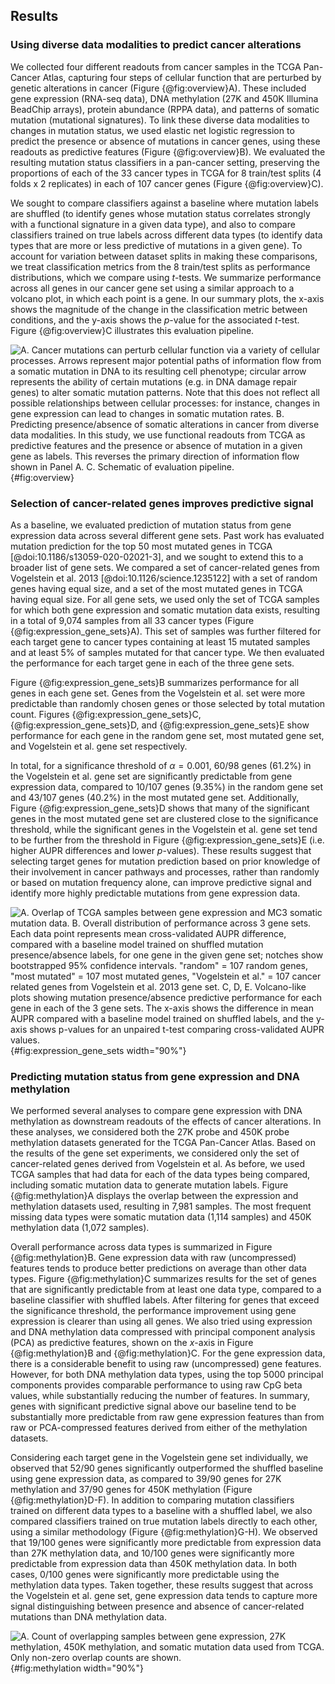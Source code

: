 ## Results

### Using diverse data modalities to predict cancer alterations

We collected four different readouts from cancer samples in the TCGA Pan-Cancer Atlas, capturing four steps of cellular function that are perturbed by genetic alterations in cancer (Figure {@fig:overview}A).
These included gene expression (RNA-seq data), DNA methylation (27K and 450K Illumina BeadChip arrays), protein abundance (RPPA data), and patterns of somatic mutation (mutational signatures).
To link these diverse data modalities to changes in mutation status, we used elastic net logistic regression to predict the presence or absence of mutations in cancer genes, using these readouts as predictive features (Figure {@fig:overview}B).
We evaluated the resulting mutation status classifiers in a pan-cancer setting, preserving the proportions of each of the 33 cancer types in TCGA for 8 train/test splits (4 folds x 2 replicates) in each of 107 cancer genes (Figure {@fig:overview}C).

We sought to compare classifiers against a baseline where mutation labels are shuffled (to identify genes whose mutation status correlates strongly with a functional signature in a given data type), and also to compare classifiers trained on true labels across different data types (to identify data types that are more or less predictive of mutations in a given gene).
To account for variation between dataset splits in making these comparisons, we treat classification metrics from the 8 train/test splits as performance distributions, which we compare using _t_-tests.
We summarize performance across all genes in our cancer gene set using a similar approach to a volcano plot, in which each point is a gene.
In our summary plots, the x-axis shows the magnitude of the change in the classification metric between conditions, and the y-axis shows the _p_-value for the associated _t_-test.
Figure {@fig:overview}C illustrates this evaluation pipeline.

![
**A.** Cancer mutations can perturb cellular function via a variety of cellular processes.
Arrows represent major potential paths of information flow from a somatic mutation in DNA to its resulting cell phenotype; circular arrow represents the ability of certain mutations (e.g. in DNA damage repair genes) to alter somatic mutation patterns.
Note that this does not reflect all possible relationships between cellular processes: for instance, changes in gene expression can lead to changes in somatic mutation rates.
**B.** Predicting presence/absence of somatic alterations in cancer from diverse data modalities.
In this study, we use functional readouts from TCGA as predictive features and the presence or absence of mutation in a given gene as labels.
This reverses the primary direction of information flow shown in Panel A.
**C.** Schematic of evaluation pipeline.
](images/figure_1.png){#fig:overview}

### Selection of cancer-related genes improves predictive signal

As a baseline, we evaluated prediction of mutation status from gene expression data across several different gene sets.
Past work has evaluated mutation prediction for the top 50 most mutated genes in TCGA [@doi:10.1186/s13059-020-02021-3], and we sought to extend this to a broader list of gene sets.
We compared a set of cancer-related genes from Vogelstein et al. 2013 [@doi:10.1126/science.1235122] with a set of random genes having equal size, and a set of the most mutated genes in TCGA having equal size.
For all gene sets, we used only the set of TCGA samples for which both gene expression and somatic mutation data exists, resulting in a total of 9,074 samples from all 33 cancer types (Figure {@fig:expression_gene_sets}A).
This set of samples was further filtered for each target gene to cancer types containing at least 15 mutated samples and at least 5% of samples mutated for that cancer type.
We then evaluated the performance for each target gene in each of the three gene sets.

Figure {@fig:expression_gene_sets}B summarizes performance for all genes in each gene set.
Genes from the Vogelstein et al. set were more predictable than randomly chosen genes or those selected by total mutation count.
Figures {@fig:expression_gene_sets}C, {@fig:expression_gene_sets}D, and {@fig:expression_gene_sets}E show performance for each gene in the random gene set, most mutated gene set, and Vogelstein et al. gene set respectively.
<!-- TODO: I'll fix these numbers once the missing genes stuff gets figured out/finishes running (gene counts for all three datasets will be the same then) -->
<!-- https://github.com/greenelab/mpmp/issues/44 -->
In total, for a significance threshold of $\alpha = 0.001$, 60/98 genes (61.2%) in the Vogelstein et al. gene set are significantly predictable from gene expression data, compared to 10/107 genes (9.35%) in the random gene set and 43/107 genes (40.2%) in the most mutated gene set.
Additionally, Figure {@fig:expression_gene_sets}D shows that many of the significant genes in the most mutated gene set are clustered close to the significance threshold, while the significant genes in the Vogelstein et al. gene set tend to be further from the threshold in Figure {@fig:expression_gene_sets}E (i.e. higher AUPR differences and lower _p_-values).
These results suggest that selecting target genes for mutation prediction based on prior knowledge of their involvement in cancer pathways and processes, rather than randomly or based on mutation frequency alone, can improve predictive signal and identify more highly predictable mutations from gene expression data.

![
**A.** Overlap of TCGA samples between gene expression and MC3 somatic mutation data.
**B.** Overall distribution of performance across 3 gene sets. Each data point represents mean cross-validated AUPR difference, compared with a baseline model trained on shuffled mutation presence/absence labels, for one gene in the given gene set; notches show bootstrapped 95% confidence intervals. "random" = 107 random genes, "most mutated" = 107 most mutated genes, "Vogelstein et al." = 107 cancer related genes from Vogelstein et al. 2013 gene set.
**C, D, E.** Volcano-like plots showing mutation presence/absence predictive performance for each gene in each of the 3 gene sets. The _x_-axis shows the difference in mean AUPR compared with a baseline model trained on shuffled labels, and the _y_-axis shows _p_-values for an unpaired _t_-test comparing cross-validated AUPR values.
](images/figure_2.png){#fig:expression_gene_sets width="90%"}

### Predicting mutation status from gene expression and DNA methylation

We performed several analyses to compare gene expression with DNA methylation as downstream readouts of the effects of cancer alterations.
In these analyses, we considered both the 27K probe and 450K probe methylation datasets generated for the TCGA Pan-Cancer Atlas.
Based on the results of the gene set experiments, we considered only the set of cancer-related genes derived from Vogelstein et al.
As before, we used TCGA samples that had data for each of the data types being compared, including somatic mutation data to generate mutation labels.
Figure {@fig:methylation}A displays the overlap between the expression and methylation datasets used, resulting in 7,981 samples.
The most frequent missing data types were somatic mutation data (1,114 samples) and 450K methylation data (1,072 samples).

Overall performance across data types is summarized in Figure {@fig:methylation}B.
Gene expression data with raw (uncompressed) features tends to produce better predictions on average than other data types.
Figure {@fig:methylation}C summarizes results for the set of genes that are significantly predictable from at least one data type, compared to a baseline classifier with shuffled labels.
After filtering for genes that exceed the significance threshold, the performance improvement using gene expression is clearer than using all genes.
We also tried using expression and DNA methylation data compressed with principal component analysis (PCA) as predictive features, shown on the _x_-axis in Figure {@fig:methylation}B and {@fig:methylation}C.
For the gene expression data, there is a considerable benefit to using raw (uncompressed) gene features.
However, for both DNA methylation data types, using the top 5000 principal components provides comparable performance to using raw CpG beta values, while substantially reducing the number of features.
In summary, genes with significant predictive signal above our baseline tend to be substantially more predictable from raw gene expression features than from raw or PCA-compressed features derived from either of the methylation datasets.

<!-- TODO: fix gene counts here, these numbers will end up being slightly different -->
Considering each target gene in the Vogelstein gene set individually, we observed that 52/90 genes significantly outperformed the shuffled baseline using gene expression data, as compared to 39/90 genes for 27K methylation and 37/90 genes for 450K methylation (Figure {@fig:methylation}D-F).
In addition to comparing mutation classifiers trained on different data types to a baseline with a shuffled label, we also compared classifiers trained on true mutation labels directly to each other, using a similar methodology (Figure {@fig:methylation}G-H).
We observed that 19/100 genes were significantly more predictable from expression data than 27K methylation data, and 10/100 genes were significantly more predictable from expression data than 450K methylation data.
In both cases, 0/100 genes were significantly more predictable using the methylation data types.
Taken together, these results suggest that across the Vogelstein et al. gene set, gene expression data tends to capture more signal distinguishing between presence and absence of cancer-related mutations than DNA methylation data.


![
**A.** Count of overlapping samples between gene expression, 27K methylation, 450K methylation, and somatic mutation data used from TCGA.
Only non-zero overlap counts are shown.
](images/figure_3.png){#fig:methylation width="90%"}
